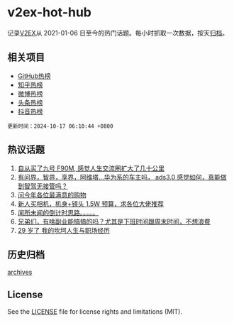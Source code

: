 # v2ex-hot-hub

 记录[V2EX](https://www.v2ex.com/)从 2021-01-06 日至今的热门话题。每小时抓取一次数据，按天[归档](archives)。
 
 ## 相关项目

- [GitHub热榜](https://github.com/lonnyzhang423/github-hot-hub)
- [知乎热榜](https://github.com/lonnyzhang423/zhihu-hot-hub)
- [微博热榜](https://github.com/lonnyzhang423/weibo-hot-hub)
- [头条热榜](https://github.com/lonnyzhang423/toutiao-hot-hub)
- [抖音热榜](https://github.com/lonnyzhang423/douyin-hot-hub)


 `更新时间：2024-10-17 06:10:44 +0800`

## 热议话题

1. [自从买了九号 F90M, 感觉人生交流圈扩大了几十公里](https://www.v2ex.com/t/1080681)
1. [有问界，智界，享界，阿维塔...华为系的车主吗， ads3.0 感觉如何，真能做到智驾无接管吗？](https://www.v2ex.com/t/1080652)
1. [问今年各位最满意的购物](https://www.v2ex.com/t/1080756)
1. [新人买相机，机身+镜头 1.5W 预算，求各位大佬推荐](https://www.v2ex.com/t/1080656)
1. [闻所未闻的倒计时思路。。。。。](https://www.v2ex.com/t/1080694)
1. [兄弟们，有啥副业能搞搞的吗？尤其是下班时间跟周末时间，不想浪费](https://www.v2ex.com/t/1080653)
1. [29 岁了 我的坎坷人生与职场经历](https://www.v2ex.com/t/1080820)

## 历史归档

[archives](archives)

## License

See the [LICENSE](LICENSE) file for license rights and limitations (MIT).
